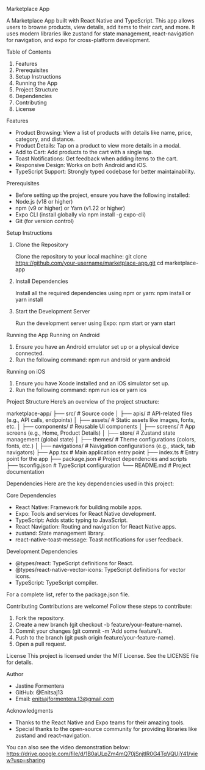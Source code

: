 Marketplace App

A Marketplace App built with React Native and TypeScript.
This app allows users to browse products, view details, add items to their cart, and more.
It uses modern libraries like zustand for state management, react-navigation for navigation, and expo for cross-platform development.

Table of Contents

1. Features
2. Prerequisites
3. Setup Instructions
4. Running the App
5. Project Structure
6. Dependencies
7. Contributing
8. License

Features

- Product Browsing: View a list of products with details like name, price, category, and distance.
- Product Details: Tap on a product to view more details in a modal.
- Add to Cart: Add products to the cart with a single tap.
- Toast Notifications: Get feedback when adding items to the cart.
- Responsive Design: Works on both Android and iOS.
- TypeScript Support: Strongly typed codebase for better maintainability.

Prerequisites

- Before setting up the project, ensure you have the following installed:
- Node.js (v18 or higher)
- npm (v9 or higher) or Yarn (v1.22 or higher)
- Expo CLI (install globally via npm install -g expo-cli)
- Git (for version control)

Setup Instructions

1. Clone the Repository

   Clone the repository to your local machine:
   git clone https://github.com/your-username/marketplace-app.git
   cd marketplace-app

2. Install Dependencies

   Install all the required dependencies using npm or yarn:
   npm install or yarn install

3. Start the Development Server

   Run the development server using Expo:
   npm start or yarn start

Running the App
Running on Android

1. Ensure you have an Android emulator set up or a physical device connected.
2. Run the following command:
   npm run android or yarn android

Running on iOS

1. Ensure you have Xcode installed and an iOS simulator set up.
2. Run the following command:
   npm run ios or yarn ios

Project Structure
Here’s an overview of the project structure:

marketplace-app/
├── src/ # Source code
│ ├── apis/ # API-related files (e.g., API calls, endpoints)
│ ├── assets/ # Static assets like images, fonts, etc.
│ ├── components/ # Reusable UI components
│ ├── screens/ # App screens (e.g., Home, Product Details)
│ ├── store/ # Zustand state management (global state)
│ ├── themes/ # Theme configurations (colors, fonts, etc.)
│ ├── navigations/ # Navigation configurations (e.g., stack, tab navigators)
├── App.tsx # Main application entry point
├── index.ts # Entry point for the app
├── package.json # Project dependencies and scripts
├── tsconfig.json # TypeScript configuration
└── README.md # Project documentation

Dependencies
Here are the key dependencies used in this project:

Core Dependencies

- React Native: Framework for building mobile apps.
- Expo: Tools and services for React Native development.
- TypeScript: Adds static typing to JavaScript.
- React Navigation: Routing and navigation for React Native apps.
- zustand: State management library.
- react-native-toast-message: Toast notifications for user feedback.

Development Dependencies

- @types/react: TypeScript definitions for React.
- @types/react-native-vector-icons: TypeScript definitions for vector icons.
- TypeScript: TypeScript compiler.

For a complete list, refer to the package.json file.

Contributing
Contributions are welcome! Follow these steps to contribute:

1. Fork the repository.
2. Create a new branch (git checkout -b feature/your-feature-name).
3. Commit your changes (git commit -m 'Add some feature').
4. Push to the branch (git push origin feature/your-feature-name).
5. Open a pull request.

License
This project is licensed under the MIT License. See the LICENSE file for details.

Author

- Jastine Formentera
- GitHub: @Enitsaj13
- Email: enitsajformentera.13@gmail.com

Acknowledgments

- Thanks to the React Native and Expo teams for their amazing tools.
- Special thanks to the open-source community for providing libraries like zustand and react-navigation.

You can also see the video demonstration below:
https://drive.google.com/file/d/1B0aULpZm4mQ70jSnjtlR0G4TqVQUjY41/view?usp=sharing
